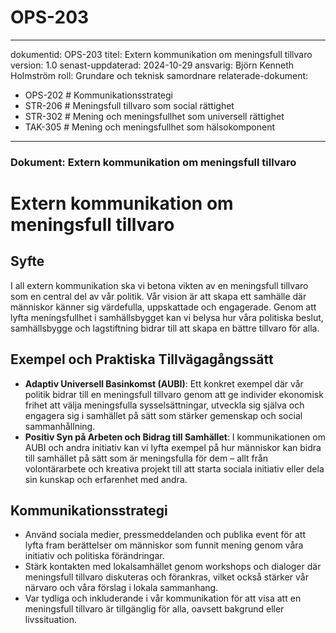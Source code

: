 # OPS-203
---
dokumentid: OPS-203
titel: Extern kommunikation om meningsfull tillvaro
version: 1.0
senast-uppdaterad: 2024-10-29
ansvarig: Björn Kenneth Holmström
roll: Grundare och teknisk samordnare
relaterade-dokument:
  - OPS-202 # Kommunikationsstrategi
  - STR-206 # Meningsfull tillvaro som social rättighet
  - STR-302 # Mening och meningsfullhet som universell rättighet
  - TAK-305 # Mening och meningsfullhet som hälsokomponent
---

### Dokument: Extern kommunikation om meningsfull tillvaro

# Extern kommunikation om meningsfull tillvaro

## Syfte
I all extern kommunikation ska vi betona vikten av en meningsfull tillvaro som en central del av vår politik. Vår vision är att skapa ett samhälle där människor känner sig värdefulla, uppskattade och engagerade. Genom att lyfta meningsfullhet i samhällsbygget kan vi belysa hur våra politiska beslut, samhällsbygge och lagstiftning bidrar till att skapa en bättre tillvaro för alla.

## Exempel och Praktiska Tillvägagångssätt
- **Adaptiv Universell Basinkomst (AUBI)**: Ett konkret exempel där vår politik bidrar till en meningsfull tillvaro genom att ge individer ekonomisk frihet att välja meningsfulla sysselsättningar, utveckla sig själva och engagera sig i samhället på sätt som stärker gemenskap och social sammanhållning.
- **Positiv Syn på Arbeten och Bidrag till Samhället**: I kommunikationen om AUBI och andra initiativ kan vi lyfta exempel på hur människor kan bidra till samhället på sätt som är meningsfulla för dem – allt från volontärarbete och kreativa projekt till att starta sociala initiativ eller dela sin kunskap och erfarenhet med andra.

## Kommunikationsstrategi
- Använd sociala medier, pressmeddelanden och publika event för att lyfta fram berättelser om människor som funnit mening genom våra initiativ och politiska förändringar.
- Stärk kontakten med lokalsamhället genom workshops och dialoger där meningsfull tillvaro diskuteras och förankras, vilket också stärker vår närvaro och våra förslag i lokala sammanhang.
- Var tydliga och inkluderande i vår kommunikation för att visa att en meningsfull tillvaro är tillgänglig för alla, oavsett bakgrund eller livssituation.

